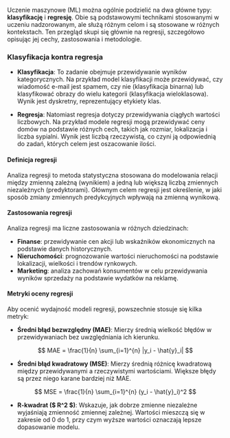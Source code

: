 Uczenie maszynowe (ML) można ogólnie podzielić na dwa główne typy: **klasyfikację** i **regresję**. Obie są podstawowymi technikami stosowanymi w uczeniu nadzorowanym, ale służą różnym celom i są stosowane w różnych kontekstach. Ten przegląd skupi się głównie na regresji, szczegółowo opisując jej cechy, zastosowania i metodologie.

### Klasyfikacja kontra regresja

- **Klasyfikacja**: To zadanie obejmuje przewidywanie wyników kategorycznych. Na przykład model klasyfikacji może przewidywać, czy wiadomość e-mail jest spamem, czy nie (klasyfikacja binarna) lub klasyfikować obrazy do wielu kategorii (klasyfikacja wieloklasowa). Wynik jest dyskretny, reprezentujący etykiety klas.

- **Regresja**: Natomiast regresja dotyczy przewidywania ciągłych wartości liczbowych. Na przykład modele regresji mogą przewidywać ceny domów na podstawie różnych cech, takich jak rozmiar, lokalizacja i liczba sypialni. Wynik jest liczbą rzeczywistą, co czyni ją odpowiednią do zadań, których celem jest oszacowanie ilości.

#### Definicja regresji
Analiza regresji to metoda statystyczna stosowana do modelowania relacji między zmienną zależną (wynikiem) a jedną lub większą liczbą zmiennych niezależnych (predyktorami). Głównym celem regresji jest określenie, w jaki sposób zmiany zmiennych predykcyjnych wpływają na zmienną wynikową.

#### Zastosowania regresji
Analiza regresji ma liczne zastosowania w różnych dziedzinach:

- **Finanse**: przewidywanie cen akcji lub wskaźników ekonomicznych na podstawie danych historycznych.
- **Nieruchomości**: prognozowanie wartości nieruchomości na podstawie lokalizacji, wielkości i trendów rynkowych.
- **Marketing**: analiza zachowań konsumentów w celu przewidywania wyników sprzedaży na podstawie wydatków na reklamę.

#### Metryki oceny regresji
Aby ocenić wydajność modeli regresji, powszechnie stosuje się kilka metryk:

- **Średni błąd bezwzględny (MAE)**: Mierzy średnią wielkość błędów w przewidywaniach bez uwzględniania ich kierunku.

$$
MAE = \frac{1}{n} \sum_{i=1}^{n} |y_i - \hat{y}_i|
$$

- **Średni błąd kwadratowy (MSE)**: Mierzy średnią różnicę kwadratową między przewidywanymi a rzeczywistymi wartościami. Większe błędy są przez niego karane bardziej niż MAE.

$$
MSE = \frac{1}{n} \sum_{i=1}^{n} (y_i - \hat{y}_i)^2
$$

- **R-kwadrat ($ R^2 $)**: Wskazuje, jak dobrze zmienne niezależne wyjaśniają zmienność zmiennej zależnej. Wartości mieszczą się w zakresie od 0 do 1, przy czym wyższe wartości oznaczają lepsze dopasowanie modelu.

